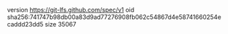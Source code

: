 version https://git-lfs.github.com/spec/v1
oid sha256:741747b98db00a83d9ad77276908fb062c54867d4e58741660254ecaddd23dd5
size 35067
